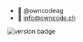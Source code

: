 - 👋 @owncodeag
- 📨 info@owncode.ch

![version badge](https://img.shields.io/badge/dynamic/json?url=https://raw.githubusercontent.com/owncodeag/owncodeag/main/meta.json&query=$.version&label=version)

<!---
owncodeag/owncodeag is a ✨ special ✨ repository because its `README.md` (this file) appears on your GitHub profile.
You can click the Preview link to take a look at your changes.
--->
